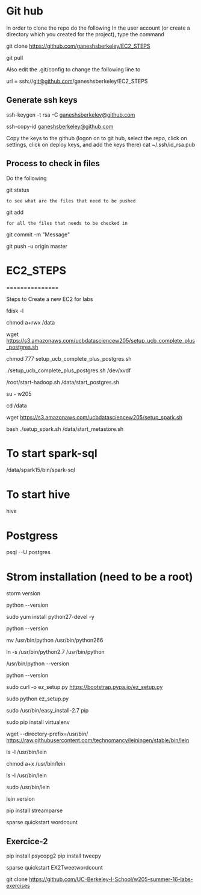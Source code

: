 # Git hub
In order to clone the repo do the following
In the user account (or create a directory which you created for the project), type the command

git clone https://github.com/ganeshsberkeley/EC2_STEPS

git pull

Also edit the .git/config to change the following line to

url = ssh://git@github.com/ganeshsberkeley/EC2_STEPS

Generate ssh keys
-------------------
ssh-keygen -t rsa -C ganeshsberkeley@github.com

ssh-copy-id ganeshsberkeley@github.com

Copy the keys to the github (logon on to git hub, select the repo, click on settings, click on deploy keys, and add the keys there)
cat ~/.ssh/id_rsa.pub


Process to check in files
-------------------------

Do the following

git status 

	to see what are the files that need to be pushed

git add <file> 

	for all the files that needs to be checked in

git commit -m "Message"

git push -u origin master 

# EC2_STEPS
===============

Steps to Create a new EC2 for labs

fdisk -l

chmod a+rwx /data

wget https://s3.amazonaws.com/ucbdatasciencew205/setup_ucb_complete_plus_postgres.sh

chmod 777 setup_ucb_complete_plus_postgres.sh

./setup_ucb_complete_plus_postgres.sh /dev/xvdf

/root/start-hadoop.sh
/data/start_postgres.sh

su - w205

cd /data

wget https://s3.amazonaws.com/ucbdatasciencew205/setup_spark.sh

bash ./setup_spark.sh
/data/start_metastore.sh

# To start spark-sql
/data/spark15/bin/spark-sql

# To start hive
hive

# Postgress
psql --U postgres

# Strom installation (need to be a root)
storm version

python --version

sudo yum install python27-devel -y

python --version

mv /usr/bin/python /usr/bin/python266

ln -s /usr/bin/python2.7 /usr/bin/python

/usr/bin/python --version

python --version

sudo curl -o ez_setup.py https://bootstrap.pypa.io/ez_setup.py

sudo python ez_setup.py

sudo /usr/bin/easy_install-2.7 pip

sudo pip install virtualenv

wget --directory-prefix=/usr/bin/ https://raw.githubusercontent.com/technomancy/leiningen/stable/bin/lein

ls -l /usr/bin/lein

chmod a+x /usr/bin/lein

ls -l /usr/bin/lein

sudo /usr/bin/lein

lein version

pip install streamparse

sparse quickstart wordcount


Exercice-2
----------
pip install psycopg2
pip install tweepy

sparse quickstart EX2Tweetwordcount

git clone https://github.com/UC-Berkeley-I-School/w205-summer-16-labs-exercises
